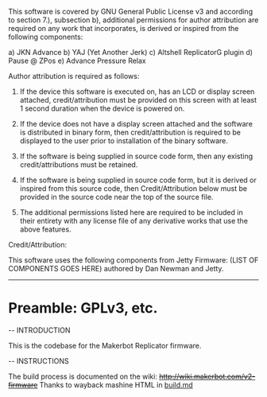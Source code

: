 This software is covered by GNU General Public License v3 and according
to section 7.), subsection b), additional permissions for author 
attribution are required on any work that incorporates, is derived
or inspired from the following components:

a) JKN Advance
b) YAJ (Yet Another Jerk)
c) Altshell ReplicatorG plugin
d) Pause @ ZPos
e) Advance Pressure Relax


Author attribution is required as follows:

  1. If the device this software is executed on, has an LCD or
     display screen attached, credit/attribution must be provided
     on this screen with at least 1 second duration when the device is
     powered on.

  2. If the device does not have a display screen attached and the
     software is distributed in binary form, then credit/attribution
     is required to be displayed to the user prior to installation of
     the binary software.

  3. If the software is being supplied in source code form, then any
     existing credit/attributions must be retained.

  4. If the software is being supplied in source code form, but it is
     derived or inspired from this source code, then Credit/Attribution
     below must be provided in the source code near the top of the source
     file.

  5. The additional permissions listed here are required to be included
     in their entirety with any license file of any derivative works that
     use the above features.

Credit/Attribution:

This software uses the following components from Jetty Firmware:
(LIST OF COMPONENTS GOES HERE)
authored by Dan Newman and Jetty.

--------



# Preamble: GPLv3, etc.

-- INTRODUCTION

This is the codebase for the Makerbot Replicator firmware. 


-- INSTRUCTIONS

The build process is documented on the wiki:
~~http://wiki.makerbot.com/v2-firmware~~
Thanks to wayback mashine HTML in [build.md](build.md)

